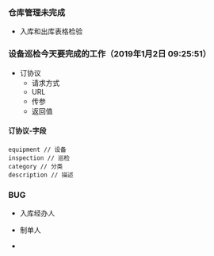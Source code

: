### 仓库管理未完成

- 入库和出库表格检验

### 设备巡检今天要完成的工作（2019年1月2日 09:25:51）

- 订协议
  - 请求方式
  - URL
  - 传参
  - 返回值

#### 订协议-字段

```
equipment // 设备
inspection // 巡检
category // 分类
description // 描述
```

### BUG

- 入库经办人

- 制单人
- 

